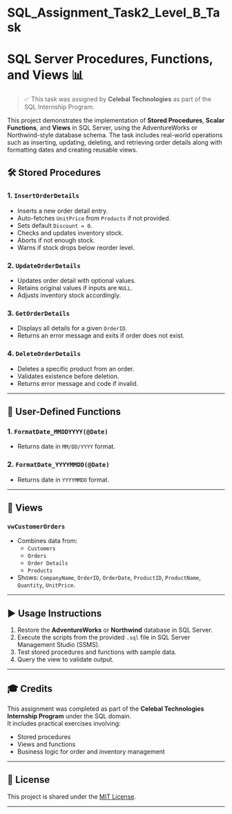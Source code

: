 # SQL_Assignment_Task2_Level_B_Task

# SQL Server Procedures, Functions, and Views 📊

> ✅ This task was assigned by **Celebal Technologies** as part of the SQL Internship Program.

This project demonstrates the implementation of **Stored Procedures**, **Scalar Functions**, and **Views** in SQL Server, using the AdventureWorks or Northwind-style database schema. The task includes real-world operations such as inserting, updating, deleting, and retrieving order details along with formatting dates and creating reusable views.



## 🛠 Stored Procedures

### 1. `InsertOrderDetails`
- Inserts a new order detail entry.
- Auto-fetches `UnitPrice` from `Products` if not provided.
- Sets default `Discount = 0`.
- Checks and updates inventory stock.
- Aborts if not enough stock.
- Warns if stock drops below reorder level.

### 2. `UpdateOrderDetails`
- Updates order detail with optional values.
- Retains original values if inputs are `NULL`.
- Adjusts inventory stock accordingly.

### 3. `GetOrderDetails`
- Displays all details for a given `OrderID`.
- Returns an error message and exits if order does not exist.

### 4. `DeleteOrderDetails`
- Deletes a specific product from an order.
- Validates existence before deletion.
- Returns error message and code if invalid.

---

## 🧮 User-Defined Functions

### 1. `FormatDate_MMDDYYYY(@Date)`
- Returns date in `MM/DD/YYYY` format.

### 2. `FormatDate_YYYYMMDD(@Date)`
- Returns date in `YYYYMMDD` format.

---

## 🔎 Views

### `vwCustomerOrders`
- Combines data from:
  - `Customers`
  - `Orders`
  - `Order Details`
  - `Products`
- Shows: `CompanyName`, `OrderID`, `OrderDate`, `ProductID`, `ProductName`, `Quantity`, `UnitPrice`.

---

## ▶️ Usage Instructions

1. Restore the **AdventureWorks** or **Northwind** database in SQL Server.
2. Execute the scripts from the provided `.sql` file in SQL Server Management Studio (SSMS).
3. Test stored procedures and functions with sample data.
4. Query the view to validate output.

---

## 🎓 Credits

This assignment was completed as part of the **Celebal Technologies Internship Program** under the SQL domain.  
It includes practical exercises involving:
- Stored procedures
- Views and functions
- Business logic for order and inventory management

---

## 📝 License

This project is shared under the [MIT License](LICENSE).

---

